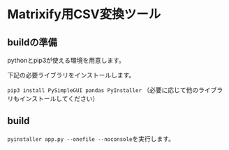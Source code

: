 # Matrixify用CSV変換ツール

## buildの準備

pythonとpip3が使える環境を用意します。

下記の必要ライブラリをインストールします。

```pip3 install PySimpleGUI pandas PyInstaller```
（必要に応じて他のライブラリもインストールしてください）

## build

```pyinstaller app.py --onefile --noconsole```を実行します。

